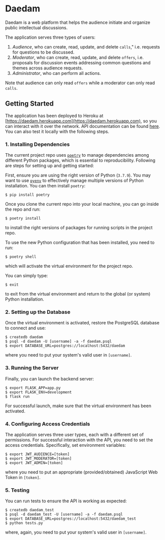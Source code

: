 # Daedam

Daedam is a web platform that helps the audience initiate and organize public intellectual discussions.

The application serves three types of users:

1. *Audience*, who can create, read, update, and delete `calls`," i.e. requests for questions to be discussed.
2. *Moderator*, who can create, read, update, and delete `offers`, i.e. proposals for discussion events addressing common questions and themes across audience requests.
3. *Administrator*, who can perform all actions.

Note that audience can only read `offers` while a moderator can only read `calls`.

## Getting Started

The application has been deployed to Heroku at [https://daedam.herokuapp.com](https://daedam.herokuapp.com),
so you can interact with it over the network. API documentation can be found [here](./apidoc.md).
You can also test it locally with the following steps.

### 1. Installing Dependencies

The current project repo uses [`poetry`](https://python-poetry.org/docs/) to manage
dependencies among different Python packages, which is essential to reproducibility.
Following are steps for setting up and getting started:

First, ensure you are using the right version of Python (`3.7.9`). You may want to
use [`pyenv`](https://github.com/pyenv/pyenv) to effectively manage multiple versions
of Python installation. You can then install `poetry`:
```
$ pip install poetry
```

Once you clone the current repo into your local machine, you can go inside the repo and run:
```
$ poetry install
```
to install the right versions of packages for running scripts in the project repo.

To use the new Python configuration that has been installed, you need to run:
```
$ poetry shell
```
which will activate the virtual environment for the project repo.

You can simply type:
```
$ exit
```
to exit from the virtual environment and return to the global (or system) Python installation.

### 2. Setting up the Database

Once the virtual environment is activated, restore the PostgreSQL database to connect and use:
```
$ createdb daedam
$ psql -d daedam -U [username] -a -f daedam.psql
$ export DATABASE_URL=postgres://localhost:5432/daedam
```
where you need to put your system's valid user in `[username]`.

### 3. Running the Server

Finally, you can launch the backend server:
```
$ export FLASK_APP=app.py
$ export FLASK_ENV=development
$ flask run
```

For successful launch, make sure that the virtual environment has been activated.

### 4. Configuring Access Credentials

The application serves three user types, each with a different set of permissions.
For successful interaction with the API, you need to set the access credentials.
Specifically, set environment variables:
```
$ export JWT_AUDIENCE=[token]
$ export JWT_MODERATOR=[token]
$ export JWT_ADMIN=[token]
```
where you need to put an appropriate (provided/obtained) JavaScript Web Token in `[token]`.

### 5. Testing

You can run tests to ensure the API is working as expected:
```
$ createdb daedam_test
$ psql -d daedam_test -U [username] -a -f daedam.psql
$ export DATABASE_URL=postgres://localhost:5432/daedam_test
$ python tests.py
```
where, again, you need to put your system's valid user in `[username]`.
